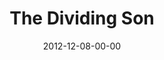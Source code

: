 ---
layout: message
category: message
series: "The Awaited Son"
title: "The Dividing Son"
date: 2012-12-08-00-00
message_id: 760
audio: "http://s3.amazonaws.com/crossroads-media/message/audio/awaitedson03.mp3"
audio-duration: "46:05"
program: "http://s3.amazonaws.com/crossroads-media/documents/12_8-9_12Program_LO.pdf"
description: "Brian Tome talks about how Jesus' birth brought division."
video: "http://s3.amazonaws.com/crossroads-media/message/video/awaitedson03.mp4"
video-duration: "46:11"
video-image: "http://s3.amazonaws.com/crossroads-media/images/awaitedson03_still.jpg"
explicit: false
---